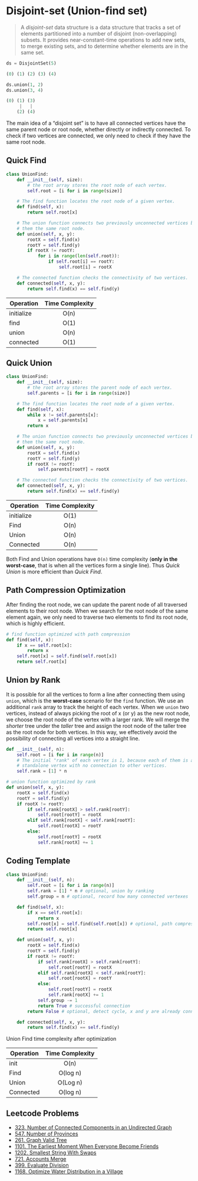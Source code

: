 # Disjoint-set (Union-find set)

> A _disjoint-set_ data structure is a data structure that tracks a set of elements partitioned into a number of disjoint (non-overlapping) subsets. It provides near-constant-time operations to add new sets, to merge existing sets, and to determine whether elements are in the same set.

```py
ds = DisjointSet(5)

(0) (1) (2) (3) (4)

ds.union(1, 2)
ds.union(3, 4)

(0) (1) (3)
     |   |
    (2) (4)
```

The main idea of a “disjoint set” is to have all connected vertices have the same parent node or root node, whether directly or indirectly connected. To check if two vertices are connected, we only need to check if they have the same root node.

## Quick Find

```py
class UnionFind:
    def __init__(self, size):
        # the root array stores the root node of each vertex.
        self.root = [i for i in range(size)]

    # The find function locates the root node of a given vertex.
    def find(self, x):
        return self.root[x]

    # The union function connects two previously unconnected vertices by giving
    # them the same root node.
    def union(self, x, y):
        rootX = self.find(x)
        rootY = self.find(y)
        if rootX != rootY:
            for i in range(len(self.root)):
                if self.root[i] == rootY:
                    self.root[i] = rootX

    # The connected function checks the connectivity of two vertices.
    def connected(self, x, y):
        return self.find(x) == self.find(y)
```

| Operation   | Time Complexity |
| ----------- | :-------------: |
| initialize  | O(n)            |
| find        | O(1)            |
| union       | O(n)            |
| connected   | O(1)            |

## Quick Union

```py
class UnionFind:
    def __init__(self, size):
        # the root array stores the parent node of each vertex.
        self.parents = [i for i in range(size)]

    # The find function locates the root node of a given vertex.
    def find(self, x):
        while x != self.parents[x]:
            x = self.parents[x]
        return x

    # The union function connects two previously unconnected vertices by giving
    # them the same root node.
    def union(self, x, y):
        rootX = self.find(x)
        rootY = self.find(y)
        if rootX != rootY:
            self.parents[rootY] = rootX

    # The connected function checks the connectivity of two vertices.
    def connected(self, x, y):
        return self.find(x) == self.find(y)
```

| Operation  | Time Complexity |
|------------|:---------------:|
| initialize |      O(1)       |
| Find       |      O(n)       |
| Union      |      O(n)       |
| Connected  |      O(n)       |

Both Find and Union operations have `O(n)` time complexity (**only in the worst-case**, that is when all the vertices form a single line). Thus _Quick Union_ is more efficient than _Quick Find_.

## Path Compression Optimization

After finding the root node, we can update the parent node of all traversed elements to their root node. When we search for the root node of the same element again, we only need to traverse two elements to find its root node, which is highly efficient.

```py
# find function optimized with path compression
def find(self, x):
    if x == self.root[x]:
        return x
    self.root[x] = self.find(self.root[x])
    return self.root[x]
```

## Union by Rank

It is possible for all the vertices to form a line after connecting them using `union`, which is the **worst-case** scenario for the `find` function. We use an additional `rank` array to track the height of each vertex. When we `union` two vertices, instead of always picking the root of x (or y) as the new root node, we choose the root node of the vertex with a larger rank. We will merge the _shorter_ tree under the _taller_ tree and assign the root node of the taller tree as the root node for both vertices. In this way, we effectively avoid the possibility of connecting all vertices into a straight line.

```py
def __init__(self, n):
    self.root = [i for i in range(n)]
    # The initial "rank" of each vertex is 1, because each of them is a
    # standalone vertex with no connection to other vertices.
    self.rank = [1] * n

# union function optimized by rank
def union(self, x, y):
    rootX = self.find(x)
    rootY = self.find(y)
    if rootX != rootY:
        if self.rank[rootX] > self.rank[rootY]:
            self.root[rootY] = rootX
        elif self.rank[rootX] < self.rank[rootY]:
            self.root[rootX] = rootY
        else:
            self.root[rootY] = rootX
            self.rank[rootX] += 1
```

## Coding Template

```py
class UnionFind:
    def __init__(self, n):
        self.root = [i for i in range(n)]
        self.rank = [1] * n # optional, union by ranking
        self.group = n # optional, record how many connected vertexes

    def find(self, x):
        if x == self.root[x]:
            return x
        self.root[x] = self.find(self.root[x]) # optional, path compression
        return self.root[x]

    def union(self, x, y):
        rootX = self.find(x)
        rootY = self.find(y)
        if rootX != rootY:
            if self.rank[rootX] > self.rank[rootY]:
                self.root[rootY] = rootX
            elif self.rank[rootX] < self.rank[rootY]:
                self.root[rootX] = rootY
            else:
                self.root[rootY] = rootX
                self.rank[rootX] += 1
            self.group -= 1
            return True # successful connection
        return False # optional, detect cycle, x and y are already connected

    def connected(self, x, y):
        return self.find(x) == self.find(y)
```

Union Find time complexity after optimization

| Operation  | Time Complexity |
| ---------- | :-------------: |
| init       | O(n)            |
| Find       | O(log n)        |
| Union      | O(Log n)        |
| Connected  | O(log n)        |

## Leetcode Problems

- [323. Number of Connected Components in an Undirected Graph](https://leetcode.com/problems/number-of-connected-components-in-an-undirected-graph/)
- [547. Number of Provinces](https://leetcode.com/problems/number-of-provinces/)
- [261. Graph Valid Tree](https://leetcode.com/problems/graph-valid-tree/)
- [1101. The Earliest Moment When Everyone Become Friends](https://leetcode.com/problems/the-earliest-moment-when-everyone-become-friends/)
- [1202. Smallest String With Swaps](https://leetcode.com/problems/smallest-string-with-swaps/)
- [721. Accounts Merge](https://leetcode.com/problems/accounts-merge/)
- [399. Evaluate Division](https://leetcode.com/problems/evaluate-division/)
- [1168. Optimize Water Distribution in a Village](https://leetcode.com/problems/optimize-water-distribution-in-a-village/)
